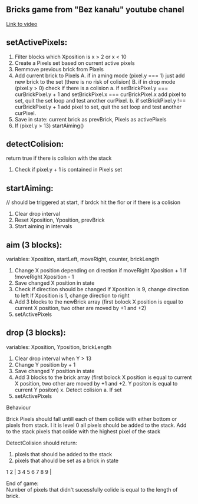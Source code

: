 ## Bricks game from "Bez kanału" youtube chanel

[Link to video](https://www.youtube.com/watch?v=f-h0G1y5pdk)

## setActivePixels:
1. Filter blocks which Xposition is x > 2 or x < 10
3. Create a Pixels set based on current active pixels
4. Remmove previous brick from Pixels
5. Add current brick to Pixels
	A. if in aming mode (pixel.y === 1) just add new brick to the set (there is no risk of colision)
	B. if in drop mode (pixel.y > 0) check if there is a colision
		a. if setBrickPixel.y === curBrickPixel.y + 1 and setBrickPixel.x === curBrickPixel.x add pixel to set, quit the set loop and test another curPixel.
		b. if setBrickPixel.y !== curBrickPixel.y + 1 add pixel to set, quit the set loop and test another curPixel.
6. Save in state: current brick as prevBrick, Pixels as activePixels
7. If (pixel.y > 13) startAiming()
## detectColision: 
return true if there is colision with the stack
1. Check if pixel.y + 1 is contained in Pixels set

## startAiming:
// should be triggered at start, if brdck hit the flor or if there is a colision
1. Clear drop interval
2. Reset Xposition, Yposition, prevBrick
3. Start aiming in intervals

## aim (3 blocks):
variables: Xposition, startLeft, moveRight, counter, brickLength

1. Change X position depending on direction
	if moveRight Xposition + 1
	if !moveRight Xposition - 1
2. Save changed X position in state
3. Check if direction should be changed 
	If Xposition is 9, change direction to left
	If Xposition is 1, change direction to right
4. Add 3 blocks to the newBrick array (first bolock X position is equal to current X position, two other are moved by +1 and +2)
5. setActivePixels


## drop (3 blocks):
variables: Xposition, Yposition, brickLength

1. Clear drop interval when Y > 13
2. Change Y position by + 1
3. Save changed Y position in state
4. Add 3 blocks to the brick array (first bolock X position is equal to current X position, two other are moved by +1 and +2. Y positon is equal to current Y positon)
x. Detect colision
	a. If set
5. setActivePixels


Behaviour

Brick Pixels should fall untill each of them collide with either bottom or pixels from stack. I it is level 0 all pixels should be added to the stack.
Add to the stack pixels that colide with the highest pixel of the stack

DetectColision should return:
1. pixels that should be added to the stack
2. pixels that ahould be set as a brick in state

1 2 | 3 4 5 6 7 8 9 |

End of game:  
Number of pixels that didn't sucessfully colide is equal to the length of brick. 
